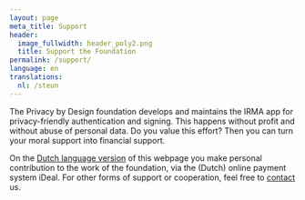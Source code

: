 ```yaml
---
layout: page
meta_title: Support
header:
  image_fullwidth: header_poly2.png
  title: Support the Foundation
permalink: /support/
language: en
translations:
  nl: /steun
---
```


The Privacy by Design foundation develops and maintains the IRMA
app for privacy-friendly authentication and signing. This happens
without profit and without abuse of personal data. Do you value
this effort? Then you can turn your moral support into financial
support.

On the [Dutch language version](/steun) of this webpage you
make personal contribution to the work of the foundation, via the
(Dutch) online payment system iDeal. For other forms of support
or cooperation, feel free to [contact](/contact-en) us.

